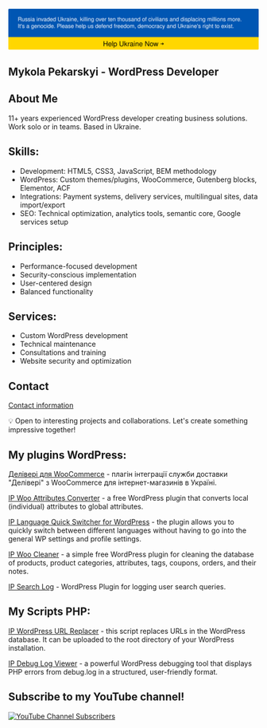 [![Stand With Ukraine](https://raw.githubusercontent.com/vshymanskyy/StandWithUkraine/main/banner2-direct.svg)](https://stand-with-ukraine.pp.ua)

## Mykola Pekarskyi - WordPress Developer

## About Me
11+ years experienced WordPress developer creating business solutions. Work solo or in teams. Based in Ukraine.

## Skills:

- Development: HTML5, CSS3, JavaScript, BEM methodology
- WordPress: Custom themes/plugins, WooCommerce, Gutenberg blocks, Elementor, ACF
- Integrations: Payment systems, delivery services, multilingual sites, data import/export
- SEO: Technical optimization, analytics tools, semantic core, Google services setup

## Principles:

- Performance-focused development
- Security-conscious implementation
- User-centered design
- Balanced functionality

## Services:

- Custom WordPress development
- Technical maintenance
- Consultations and training
- Website security and optimization

## Contact
[Contact information](https://inwebpress.com/contacts/)

💡 Open to interesting projects and collaborations. Let's create something impressive together!

## My plugins WordPress:

[Делівері для WooCommerce](https://github.com/pekarskyi/ip-delivery-shipping) - плагін інтеграції служби доставки "Делівері" з WooCommerce для інтернет-магазинів в Україні.

[IP Woo Attributes Converter](https://github.com/pekarskyi/ip-woo-attribute-converter) - a free WordPress plugin that converts local (individual) attributes to global attributes.

[IP Language Quick Switcher for WordPress](https://github.com/pekarskyi/ip-language-quick-switcher-for-wp) - the plugin allows you to quickly switch between different languages without having to go into the general WP settings and profile settings.

[IP Woo Cleaner](https://github.com/pekarskyi/ip-woo-cleaner) - a simple free WordPress plugin for cleaning the database of products, product categories, attributes, tags, coupons, orders, and their notes.

[IP Search Log](https://github.com/pekarskyi/ip-search-log) - WordPress Plugin for logging user search queries.

## My Scripts PHP:

[IP WordPress URL Replacer](https://github.com/pekarskyi/ip-wordpress-url-replacer) - this script replaces URLs in the WordPress database. It can be uploaded to the root directory of your WordPress installation.

[IP Debug Log Viewer](https://github.com/pekarskyi/ip-debug-log-viewer) - a powerful WordPress debugging tool that displays PHP errors from debug.log in a structured, user-friendly format.

## Subscribe to my YouTube channel!

[![YouTube Channel Subscribers](https://img.shields.io/youtube/channel/subscribers/UC9ZEeT6WrGupgza9KXpazyA)](https://www.youtube.com/@inwebpress/videos)

